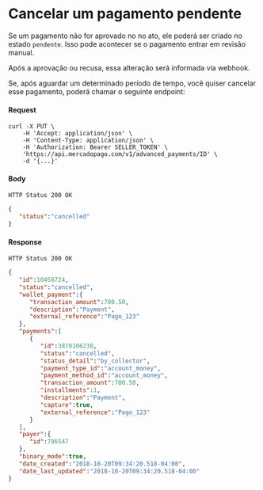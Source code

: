 ﻿---
  indexable: false
---

# Cancelar um pagamento pendente

Se um pagamento não for aprovado no no ato, ele poderá ser criado no estado `pendente`. Isso pode acontecer se o pagamento entrar em revisão manual.

Após a aprovação ou recusa, essa alteração será informada via webhook.

Se, após aguardar um determinado período de tempo, você quiser cancelar esse pagamento, poderá chamar o seguinte endpoint:


#### Request
```curl
curl -X PUT \
    -H 'Accept: application/json' \
    -H 'Content-Type: application/json' \
    -H 'Authorization: Bearer SELLER_TOKEN' \
    'https://api.mercadopago.com/v1/advanced_payments/ID' \
    -d '{...}'
```

#### Body
`HTTP Status 200 OK`
```json
{
   "status":"cancelled"
}
```

#### Response
`HTTP Status 200 OK`
```json
{
   "id":10458724,
   "status":"cancelled",
   "wallet_payment":{
      "transaction_amount":700.50,
      "description":"Payment",
      "external_reference":"Pago_123"
   },
   "payments":[
      {
         "id":3870106238,
         "status":"cancelled",
         "status_detail":"by_collector",
         "payment_type_id":"account_money",
         "payment_method_id":"account_money",
         "transaction_amount":700.50,
         "installments":1,
         "description":"Payment",
         "capture":true,
         "external_reference":"Pago_123"
      }
   ],
   "payer":{
      "id":786547
   },
   "binary_mode":true,
   "date_created":"2018-10-20T09:34:20.518-04:00",
   "date_last_updated":"2018-10-20T09:34:20.518-04:00"
}
```
